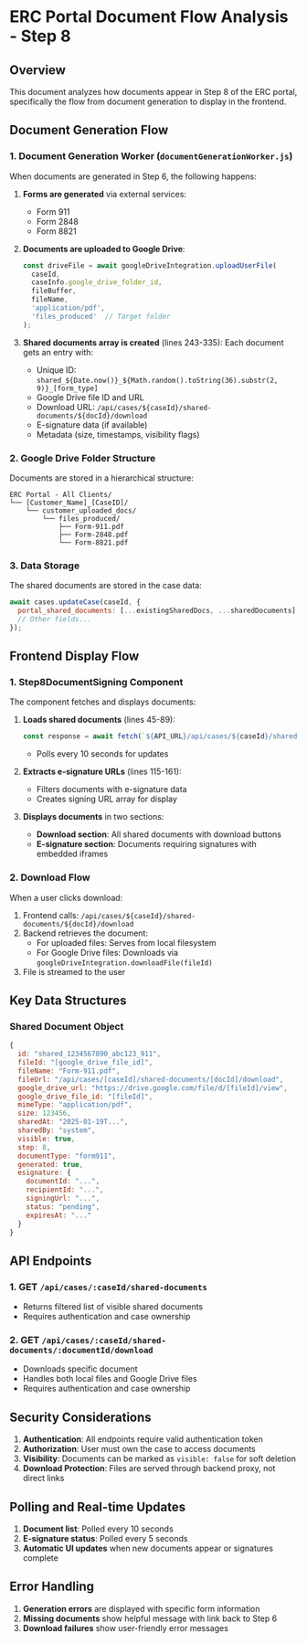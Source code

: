 # ERC Portal Document Flow Analysis - Step 8

## Overview
This document analyzes how documents appear in Step 8 of the ERC portal, specifically the flow from document generation to display in the frontend.

## Document Generation Flow

### 1. Document Generation Worker (`documentGenerationWorker.js`)
When documents are generated in Step 6, the following happens:

1. **Forms are generated** via external services:
   - Form 911
   - Form 2848 
   - Form 8821

2. **Documents are uploaded to Google Drive**:
   ```javascript
   const driveFile = await googleDriveIntegration.uploadUserFile(
     caseId,
     caseInfo.google_drive_folder_id,
     fileBuffer,
     fileName,
     'application/pdf',
     'files_produced'  // Target folder
   );
   ```

3. **Shared documents array is created** (lines 243-335):
   Each document gets an entry with:
   - Unique ID: `shared_${Date.now()}_${Math.random().toString(36).substr(2, 9)}_[form_type]`
   - Google Drive file ID and URL
   - Download URL: `/api/cases/${caseId}/shared-documents/${docId}/download`
   - E-signature data (if available)
   - Metadata (size, timestamps, visibility flags)

### 2. Google Drive Folder Structure
Documents are stored in a hierarchical structure:
```
ERC Portal - All Clients/
└── [Customer_Name]_[CaseID]/
    └── customer_uploaded_docs/
        └── files_produced/
            ├── Form-911.pdf
            ├── Form-2848.pdf
            └── Form-8821.pdf
```

### 3. Data Storage
The shared documents are stored in the case data:
```javascript
await cases.updateCase(caseId, {
  portal_shared_documents: [...existingSharedDocs, ...sharedDocuments],
  // Other fields...
});
```

## Frontend Display Flow

### 1. Step8DocumentSigning Component
The component fetches and displays documents:

1. **Loads shared documents** (lines 45-89):
   ```javascript
   const response = await fetch(`${API_URL}/api/cases/${caseId}/shared-documents`);
   ```
   - Polls every 10 seconds for updates

2. **Extracts e-signature URLs** (lines 115-161):
   - Filters documents with e-signature data
   - Creates signing URL array for display

3. **Displays documents** in two sections:
   - **Download section**: All shared documents with download buttons
   - **E-signature section**: Documents requiring signatures with embedded iframes

### 2. Download Flow
When a user clicks download:

1. Frontend calls: `/api/cases/${caseId}/shared-documents/${docId}/download`
2. Backend retrieves the document:
   - For uploaded files: Serves from local filesystem
   - For Google Drive files: Downloads via `googleDriveIntegration.downloadFile(fileId)`
3. File is streamed to the user

## Key Data Structures

### Shared Document Object
```javascript
{
  id: "shared_1234567890_abc123_911",
  fileId: "[google_drive_file_id]",
  fileName: "Form-911.pdf",
  fileUrl: "/api/cases/[caseId]/shared-documents/[docId]/download",
  google_drive_url: "https://drive.google.com/file/d/[fileId]/view",
  google_drive_file_id: "[fileId]",
  mimeType: "application/pdf",
  size: 123456,
  sharedAt: "2025-01-19T...",
  sharedBy: "system",
  visible: true,
  step: 8,
  documentType: "form911",
  generated: true,
  esignature: {
    documentId: "...",
    recipientId: "...",
    signingUrl: "...",
    status: "pending",
    expiresAt: "..."
  }
}
```

## API Endpoints

### 1. GET `/api/cases/:caseId/shared-documents`
- Returns filtered list of visible shared documents
- Requires authentication and case ownership

### 2. GET `/api/cases/:caseId/shared-documents/:documentId/download`
- Downloads specific document
- Handles both local files and Google Drive files
- Requires authentication and case ownership

## Security Considerations

1. **Authentication**: All endpoints require valid authentication token
2. **Authorization**: User must own the case to access documents
3. **Visibility**: Documents can be marked as `visible: false` for soft deletion
4. **Download Protection**: Files are served through backend proxy, not direct links

## Polling and Real-time Updates

1. **Document list**: Polled every 10 seconds
2. **E-signature status**: Polled every 5 seconds
3. **Automatic UI updates** when new documents appear or signatures complete

## Error Handling

1. **Generation errors** are displayed with specific form information
2. **Missing documents** show helpful message with link back to Step 6
3. **Download failures** show user-friendly error messages